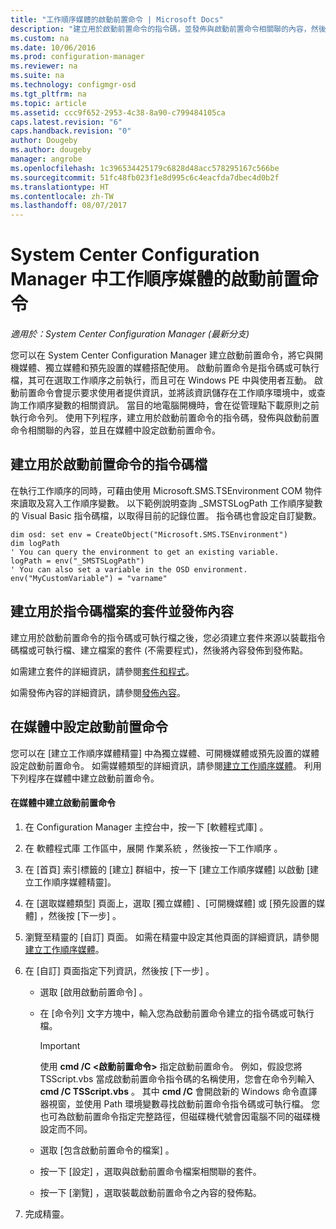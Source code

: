 ```yaml
---
title: "工作順序媒體的啟動前置命令 | Microsoft Docs"
description: "建立用於啟動前置命令的指令碼，並發佈與啟動前置命令相關聯的內容，然後在媒體中設定啟動前置命令。"
ms.custom: na
ms.date: 10/06/2016
ms.prod: configuration-manager
ms.reviewer: na
ms.suite: na
ms.technology: configmgr-osd
ms.tgt_pltfrm: na
ms.topic: article
ms.assetid: ccc9f652-2953-4c38-8a90-c799484105ca
caps.latest.revision: "6"
caps.handback.revision: "0"
author: Dougeby
ms.author: dougeby
manager: angrobe
ms.openlocfilehash: 1c396534425179c6828d48acc578295167c566be
ms.sourcegitcommit: 51fc48fb023f1e8d995c6c4eacfda7dbec4d0b2f
ms.translationtype: HT
ms.contentlocale: zh-TW
ms.lasthandoff: 08/07/2017
---
```

# <a name="prestart-commands-for-task-sequence-media-in-system-center-configuration-manager"></a>System Center Configuration Manager 中工作順序媒體的啟動前置命令

*適用於：System Center Configuration Manager (最新分支)*

您可以在 System Center Configuration Manager 建立啟動前置命令，將它與開機媒體、獨立媒體和預先設置的媒體搭配使用。 啟動前置命令是指令碼或可執行檔，其可在選取工作順序之前執行，而且可在 Windows PE 中與使用者互動。 啟動前置命令會提示要求使用者提供資訊，並將該資訊儲存在工作順序環境中，或查詢工作順序變數的相關資訊。 當目的地電腦開機時，會在從管理點下載原則之前執行命令列。 使用下列程序，建立用於啟動前置命令的指令碼，發佈與啟動前置命令相關聯的內容，並且在媒體中設定啟動前置命令。  

## <a name="create-a-script-file-to-use-for-the-prestart-command"></a>建立用於啟動前置命令的指令碼檔  
 在執行工作順序的同時，可藉由使用 Microsoft.SMS.TSEnvironment COM 物件來讀取及寫入工作順序變數。 以下範例說明查詢 _SMSTSLogPath 工作順序變數的 Visual Basic 指令碼檔，以取得目前的記錄位置。 指令碼也會設定自訂變數。  

```  
dim osd: set env = CreateObject("Microsoft.SMS.TSEnvironment")  
dim logPath  
' You can query the environment to get an existing variable.  
logPath = env("_SMSTSLogPath")  
' You can also set a variable in the OSD environment.  
env("MyCustomVariable") = "varname"  
```  

## <a name="create-a-package-for-the-script-file-and-distribute-the-content"></a>建立用於指令碼檔案的套件並發佈內容  
 建立用於啟動前置命令的指令碼或可執行檔之後，您必須建立套件來源以裝載指令碼檔或可執行檔、建立檔案的套件 (不需要程式)，然後將內容發佈到發佈點。  

 如需建立套件的詳細資訊，請參閱[套件和程式](../../apps/deploy-use/packages-and-programs.md)。  

 如需發佈內容的詳細資訊，請參閱[發佈內容](../../core/servers/deploy/configure/deploy-and-manage-content.md#bkmk_distribute)。  

## <a name="configure-the-prestart-command-in-media"></a>在媒體中設定啟動前置命令  
 您可以在 [建立工作順序媒體精靈] 中為獨立媒體、可開機媒體或預先設置的媒體設定啟動前置命令。 如需媒體類型的詳細資訊，請參閱[建立工作順序媒體](../deploy-use/create-task-sequence-media.md)。 利用下列程序在媒體中建立啟動前置命令。  

#### <a name="to-create-a-prestart-command-in-media"></a>在媒體中建立啟動前置命令  

1.  在 Configuration Manager 主控台中，按一下 [軟體程式庫] 。  

2.  在 軟體程式庫  工作區中，展開 作業系統 ，然後按一下工作順序 。  

3.  在 [首頁]  索引標籤的 [建立]  群組中，按一下 [建立工作順序媒體]  以啟動 [建立工作順序媒體精靈]。  

4.  在 [選取媒體類型]  頁面上，選取 [獨立媒體] 、[可開機媒體] 或 [預先設置的媒體] ，然後按 [下一步] 。  

5.  瀏覽至精靈的 [自訂]  頁面。 如需在精靈中設定其他頁面的詳細資訊，請參閱[建立工作順序媒體](../deploy-use/create-task-sequence-media.md)。  

6.  在 [自訂]  頁面指定下列資訊，然後按 [下一步] 。  

    -   選取 [啟用啟動前置命令] 。  

    -   在 [命令列]  文字方塊中，輸入您為啟動前置命令建立的指令碼或可執行檔。  

        > [!IMPORTANT]  
        >  使用 **cmd /C <啟動前置命令\>** 指定啟動前置命令。 例如，假設您將 TSScript.vbs 當成啟動前置命令指令碼的名稱使用，您會在命令列輸入 **cmd /C TSScript.vbs** 。 其中 **cmd /C** 會開啟新的 Windows 命令直譯器視窗，並使用 Path 環境變數尋找啟動前置命令指令碼或可執行檔。 您也可為啟動前置命令指定完整路徑，但磁碟機代號會因電腦不同的磁碟機設定而不同。  

    -   選取 [包含啟動前置命令的檔案] 。  

    -   按一下 [設定]  ，選取與啟動前置命令檔案相關聯的套件。  

    -   按一下 [瀏覽]  ，選取裝載啟動前置命令之內容的發佈點。  

7.  完成精靈。  
